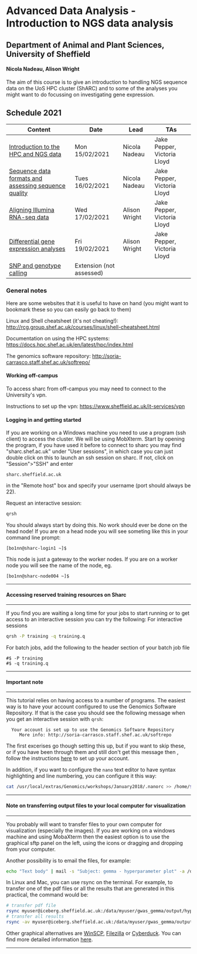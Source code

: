 # Advanced Data Analysis - Introduction to NGS data analysis
## Department of Animal and Plant Sciences, University of Sheffield
#### Nicola Nadeau, Alison Wright

The aim of this course is to give an introduction to handling NGS sequence data on the UoS HPC cluster (ShARC) and to some of the analyses you might want to do focussing on investigating gene expression.


## Schedule 2021

| Content | Date | Lead | TAs |
| ------- | ---- | ---- | --- |
| [Introduction to the HPC and NGS data](https://github.com/njnadeau/NGScourse/blob/master/day1am.md) | Mon 15/02/2021 | Nicola Nadeau | Jake Pepper, Victoria Lloyd |
| [Sequence data formats and assessing sequence quality](https://github.com/njnadeau/NGScourse/blob/master/day1lateam.md) | Tues 16/02/2021 | Nicola Nadeau | Jake Pepper, Victoria Lloyd |
| [Aligning Illumina RNA-seq data](https://github.com/alielw/APS-NGS-day2-AM/blob/master/README.md) | Wed 17/02/2021  | Alison Wright | Jake Pepper, Victoria Lloyd |
| [Differential gene expression analyses](https://github.com/alielw/APS-NGS-day2-PM/blob/master/README.md) | Fri 19/02/2021  | Alison Wright | Jake Pepper, Victoria Lloyd |
| [SNP and genotype calling](https://helenhip.github.io/SNP-and-genotype-calling/) | Extension (not assessed) | 


### General notes
Here are some websites that it is useful to have on hand (you might want to bookmark these so you can easily go back to them)

Linux and Shell cheatsheet (it's not cheating!): http://rcg.group.shef.ac.uk/courses/linux/shell-cheatsheet.html

Documentation on using the HPC systems: https://docs.hpc.shef.ac.uk/en/latest/hpc/index.html

The genomics software repository: http://soria-carrasco.staff.shef.ac.uk/softrepo/

#### Working off-campus
To access sharc from off-campus you may need to connect to the University's vpn. 

Instructions to set up the vpn: https://www.sheffield.ac.uk/it-services/vpn

#### Logging in and getting started
If you are working on a Windows machine you need to use a program (ssh client) to access the cluster. We will be using MobXterm. Start by opening the program, if you have used it before to connect to sharc you may find "sharc.shef.ac.uk" under "User sessions", in which case you can just double click on this to launch an ssh session on sharc. If not, click on "Session">"SSH" and enter
```
sharc.sheffield.ac.uk
```
in the "Remote host" box and specify your username (port should always be 22).

Request an interactive session:
```bash
qrsh
```
You should always start by doing this. No work should ever be done on the head node! If you are on a head node you will see someting like this in your command line prompt:
```
[bo1nn@sharc-login1 ~]$
```
This node is just a gateway to the worker nodes. If you are on a worker node you will see the name of the node, eg.
```
[bo1nn@sharc-node004 ~]$
```
***
#### Accessing reserved training resources on Sharc
***
If you find you are waiting a long time for your jobs to start running or to get access to an interactive session you can try the following:
For interactive sessions
```bash
qrsh -P training -q training.q
```
For batch jobs, add the following to the header section of your batch job file
```
#$ -P training
#$ -q training.q
```
***
#### Important note
***
This tutorial relies on having access to a number of programs. The easiest way is to have your account configured to use the Genomics Software Repository. If that is the case you should see the following message when you get an interactive session with ```qrsh```:
```
  Your account is set up to use the Genomics Software Repository
     More info: http://soria-carrasco.staff.shef.ac.uk/softrepo
```
The first excerises go though setting this up, but if you want to skip these, or if you have been through them and still don't get this message then
, follow the instructions [here](http://soria-carrasco.staff.shef.ac.uk/softrepo/) to set up your account.

In addition, if you want to configure the ```nano``` text editor to have syntax highlighting and line numbering, you can configure it this way:
```bash
cat /usr/local/extras/Genomics/workshops/January2018/.nanorc >> /home/$USER/.nanorc
```
***

#### Note on transferring output files to your local computer for visualization
***
You probably will want to transfer files to your own computer for visualization (especially the images). If you are working on a windows machine and using MobaXterm then the easiest option is to use the graphical sftp panel on the left, using the icons or dragging and dropping from your computer. 

Another possibility is to email the files, for example:
```bash
echo "Text body" | mail -s "Subject: gemma - hyperparameter plot" -a /data/myuser/gwas_gemma/output/hyperparameters.pdf your@email
```

In Linux and Mac, you can use rsync on the terminal. For example, to transfer one of the pdf files or all the results that are generated in this practical, the command would be: 
```bash
# transfer pdf file
rsync myuser@iceberg.sheffield.ac.uk:/data/myuser/gwas_gemma/output/hyperparameters.pdf ./
# transfer all results
rsync -av myuser@iceberg.sheffield.ac.uk:/data/myuser/gwas_gemma/output ./
```

Other graphical alternatives are [WinSCP](http://dsavas.staff.shef.ac.uk/software/xconnect/winscp.html), [Filezilla](https://filezilla-project.org/) or [Cyberduck](http://www.macupdate.com/app/mac/8392/cyberduck). You can find more detailed information [here](https://www.sheffield.ac.uk/it-services/research/hpc/using/access).

***

